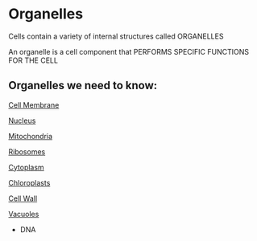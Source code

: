 # Organelles

Cells contain a variety of internal structures called ORGANELLES

An organelle is a cell component that PERFORMS SPECIFIC FUNCTIONS FOR THE CELL

## Organelles we need to know:

[Cell Membrane](Organelles%20ba036/Cell%20Membr%20b1c5b.md)

[Nucleus](Organelles%20ba036/Nucleus%20a7ae5.md)

[Mitochondria](Organelles%20ba036/Mitochondr%2029368.md)

[Ribosomes](Organelles%20ba036/Ribosomes%2059a00.md)

[Cytoplasm](Organelles%20ba036/Cytoplasm%20e738f.md)

[Chloroplasts](Organelles%20ba036/Chloroplas%20658f8.md)

[Cell Wall](Organelles%20ba036/Cell%20Wall%20f822f.md)

[Vacuoles](Organelles%20ba036/Vacuoles%20cdadd.md)

- DNA